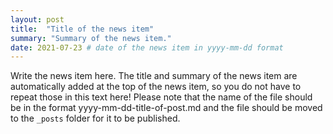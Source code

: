 ```yaml
---
layout: post
title:  "Title of the news item"
summary: "Summary of the news item."
date: 2021-07-23 # date of the news item in yyyy-mm-dd format
---
```


Write the news item here. The title and summary of the news item are automatically added at the top of the news item, so you do not have to repeat those in this text here! Please note that the name of the file should be in the format yyyy-mm-dd-title-of-post.md and the file should be moved to the `_posts` folder for it to be published.